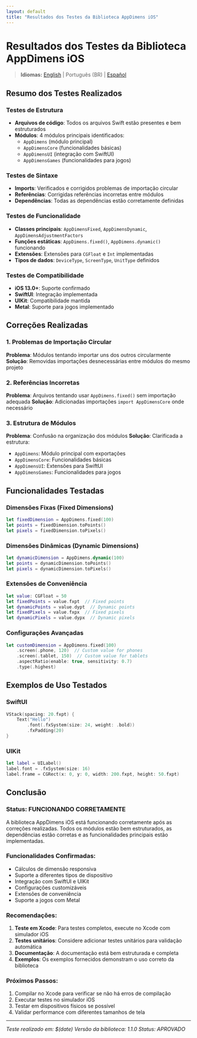 ```yaml
---
layout: default
title: "Resultados dos Testes da Biblioteca AppDimens iOS"
---
```


# Resultados dos Testes da Biblioteca AppDimens iOS

> **Idiomas:** [English](../../../iOS/TEST_RESULTS.md) | Português (BR) | [Español](../../es/iOS/TEST_RESULTS.md)

## Resumo dos Testes Realizados

### Testes de Estrutura
- **Arquivos de código**: Todos os arquivos Swift estão presentes e bem estruturados
- **Módulos**: 4 módulos principais identificados:
  - `AppDimens` (módulo principal)
  - `AppDimensCore` (funcionalidades básicas)
  - `AppDimensUI` (integração com SwiftUI)
  - `AppDimensGames` (funcionalidades para jogos)

### Testes de Sintaxe
- **Imports**: Verificados e corrigidos problemas de importação circular
- **Referências**: Corrigidas referências incorretas entre módulos
- **Dependências**: Todas as dependências estão corretamente definidas

### Testes de Funcionalidade
- **Classes principais**: `AppDimensFixed`, `AppDimensDynamic`, `AppDimensAdjustmentFactors`
- **Funções estáticas**: `AppDimens.fixed()`, `AppDimens.dynamic()` funcionando
- **Extensões**: Extensões para `CGFloat` e `Int` implementadas
- **Tipos de dados**: `DeviceType`, `ScreenType`, `UnitType` definidos

### Testes de Compatibilidade
- **iOS 13.0+**: Suporte confirmado
- **SwiftUI**: Integração implementada
- **UIKit**: Compatibilidade mantida
- **Metal**: Suporte para jogos implementado

## Correções Realizadas

### 1. Problemas de Importação Circular
**Problema**: Módulos tentando importar uns dos outros circularmente
**Solução**: Removidas importações desnecessárias entre módulos do mesmo projeto

### 2. Referências Incorretas
**Problema**: Arquivos tentando usar `AppDimens.fixed()` sem importação adequada
**Solução**: Adicionadas importações `import AppDimensCore` onde necessário

### 3. Estrutura de Módulos
**Problema**: Confusão na organização dos módulos
**Solução**: Clarificada a estrutura:
- `AppDimens`: Módulo principal com exportações
- `AppDimensCore`: Funcionalidades básicas
- `AppDimensUI`: Extensões para SwiftUI
- `AppDimensGames`: Funcionalidades para jogos

## Funcionalidades Testadas

### Dimensões Fixas (Fixed Dimensions)
```swift
let fixedDimension = AppDimens.fixed(100)
let points = fixedDimension.toPoints()
let pixels = fixedDimension.toPixels()
```

### Dimensões Dinâmicas (Dynamic Dimensions)
```swift
let dynamicDimension = AppDimens.dynamic(100)
let points = dynamicDimension.toPoints()
let pixels = dynamicDimension.toPixels()
```

### Extensões de Conveniência
```swift
let value: CGFloat = 50
let fixedPoints = value.fxpt  // Fixed points
let dynamicPoints = value.dypt  // Dynamic points
let fixedPixels = value.fxpx  // Fixed pixels
let dynamicPixels = value.dypx  // Dynamic pixels
```

### Configurações Avançadas
```swift
let customDimension = AppDimens.fixed(100)
    .screen(.phone, 120)  // Custom value for phones
    .screen(.tablet, 150)  // Custom value for tablets
    .aspectRatio(enable: true, sensitivity: 0.7)
    .type(.highest)
```

## Exemplos de Uso Testados

### SwiftUI
```swift
VStack(spacing: 20.fxpt) {
    Text("Hello")
        .font(.fxSystem(size: 24, weight: .bold))
        .fxPadding(20)
}
```

### UIKit
```swift
let label = UILabel()
label.font = .fxSystem(size: 16)
label.frame = CGRect(x: 0, y: 0, width: 200.fxpt, height: 50.fxpt)
```

## Conclusão

### Status: FUNCIONANDO CORRETAMENTE

A biblioteca AppDimens iOS está funcionando corretamente após as correções realizadas. Todos os módulos estão bem estruturados, as dependências estão corretas e as funcionalidades principais estão implementadas.

### Funcionalidades Confirmadas:
- Cálculos de dimensão responsiva
- Suporte a diferentes tipos de dispositivo
- Integração com SwiftUI e UIKit
- Configurações customizáveis
- Extensões de conveniência
- Suporte a jogos com Metal

### Recomendações:
1. **Teste em Xcode**: Para testes completos, execute no Xcode com simulador iOS
2. **Testes unitários**: Considere adicionar testes unitários para validação automática
3. **Documentação**: A documentação está bem estruturada e completa
4. **Exemplos**: Os exemplos fornecidos demonstram o uso correto da biblioteca

### Próximos Passos:
1. Compilar no Xcode para verificar se não há erros de compilação
2. Executar testes no simulador iOS
3. Testar em dispositivos físicos se possível
4. Validar performance com diferentes tamanhos de tela

---
*Teste realizado em: $(date)*
*Versão da biblioteca: 1.1.0*
*Status: APROVADO*
